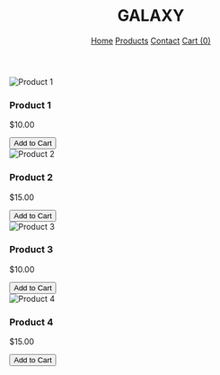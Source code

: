 </head>
<body>
    <header>
        <div class="logo">
            <h1>GALAXY</h1>
        </div>
        <nav>
            <a href="#">Home</a>
            <a href="#">Products</a>
            <a href="#">Contact</a>
            <a href="#" id="cartLink">Cart (<span id="cartCount">0</span>)</a>
        </nav>
    </header>

  <section class="product-list">
    <div class="product">
      <img src="product1.jpg" alt="Product 1">
            <h3>Product 1</h3>
            <p>$10.00</p>
            <button onclick="addToCart('Product 1', 10)">Add to Cart</button>
        </div>
 <section class="product-list">
        <div class="product">
            <img src="product2.jpg" alt="Product 2">
            <h3>Product 2</h3>
            <p>$15.00</p>
            <button onclick="addToCart('Product 2', 15)">Add to Cart</button>
        </div>

  <div class="product">
            <img src="product1.jpg" alt="Product 3">
            <h3>Product 3</h3>
            <p>$10.00</p>
            <button onclick="addToCart('Product 3', 10)">Add to Cart</button>
        </div>

 <div class="product">
            <img src="product4.jpg" alt="Product 4">
            <h3>Product 4</h3>
            <p>$15.00</p>
            <button onclick="addToCart('Product 4', 15)">Add to Cart</button>
        </div>

</body>
</html>
